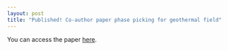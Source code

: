 ```yaml
---
layout: post
title: "Published! Co-author paper phase picking for geothermal field"
---
```


You can access the paper [here](https://doi.org/10.1016/j.geothermics.2023.102832).
